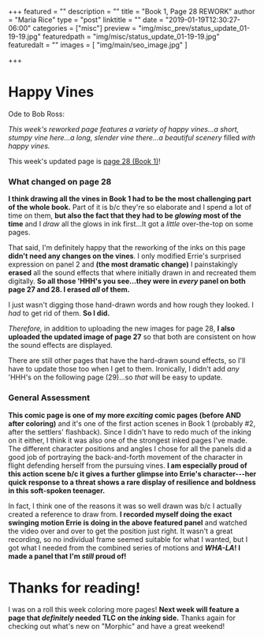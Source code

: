 +++
featured = ""
description = ""
title = "Book 1, Page 28 REWORK"
author = "Maria Rice"
type = "post"
linktitle = ""
date = "2019-01-19T12:30:27-06:00"
categories = ["misc"]
preview = "img/misc_prev/status_update_01-19-19.jpg"
featuredpath = "img/misc/status_update_01-19-19.jpg"
featuredalt = ""
images = [ "img/main/seo_image.jpg" ]

+++

# Happy Vines

Ode to Bob Ross:

_This week's reworked page features a variety of happy vines...a short, stumpy vine here...a long, slender vine there...a beautiful scenery_ filled _with happy vines._

This week's updated page is [page 28 (Book 1)](https://mcrice123.github.io/morphic/blog/book-1-page-28/)!

### What changed on page 28

**I think drawing all the vines in Book 1 had to be the most challenging part of the whole book.** Part of it 
is b/c they're so elaborate and I spend a lot of time on them, **but also the fact that they had to be 
_glowing_ most of the time** and I _draw_ all the glows in ink first...It got a _little_ over-the-top on some 
pages.

That said, I'm definitely happy that the reworking of the inks on this page **didn't need any changes 
on the vines**. I only modified Errie's surprised expression on panel 2 and **(the most dramatic change)** 
I painstakingly **erased** all the sound effects that where initially drawn in and recreated them digitally.
**So all those 'HHH's you see...they were in _every_ panel on both page 27 and 28. I erased _all_ of them.**

I just wasn't digging those hand-drawn words and how rough they looked. I _had_ to get rid of them. **So
I did.**

_Therefore,_ in addition to uploading the new images for page 28, **I also uploaded the updated image of page 
27** so that both are consistent on how the sound effects are displayed. 

There are still other pages that have the hard-drawn sound effects, so I'll have to update those too when I 
get to them. Ironically, I didn't add _any_ 'HHH's on the following page (29)...so _that_ will be easy to
update.

### General Assessment

**This comic page is one of my more _exciting_ comic pages (before AND after coloring)** and it's 
one of the first action scenes in Book 1 (probably #2, after the settlers' flashback). Since I didn't 
have to redo much of the inking on it either, I think it was also one of the strongest inked pages I've 
made. The different character positions and angles I chose for all the panels did a good job of portraying 
the back-and-forth movement of the character in flight defending herself from the pursuing vines. **I am 
especially proud of this action scene b/c it gives a further glimpse into Errie's character---her quick 
response to a threat shows a rare display of resilience and boldness in this soft-spoken teenager.** 

In fact, I think one of the reasons it was so well drawn was b/c I actually created a reference to draw 
from. **I recorded myself doing the exact swinging motion Errie is doing in the above featured panel** and 
watched the video over and over to get the position just right. It wasn't a great recording, so no individual 
frame seemed suitable for what I wanted, but I got what I needed from the combined series of motions and 
**_WHA-LA_! I made a panel that I'm _still_ proud of!**

# Thanks for reading!

I was on a roll this week coloring more pages! **Next week will feature a page that _definitely_ needed 
TLC on the _inking_ side.** Thanks again for checking out what's new on "Morphic" and have a great 
weekend!
